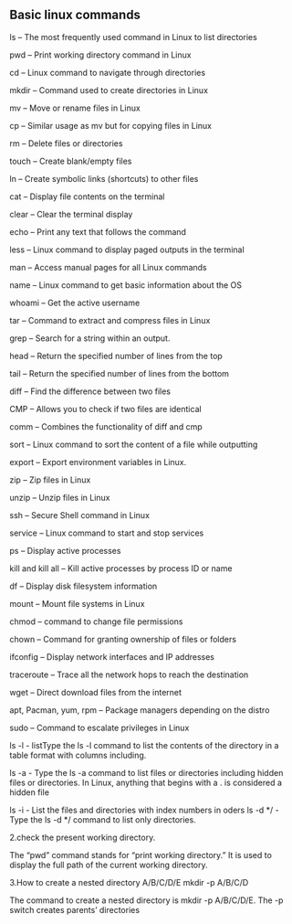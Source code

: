 ## Basic linux commands
ls – The most frequently used command in Linux to list directories

pwd – Print working directory command in Linux

cd – Linux command to navigate through directories

mkdir – Command used to create directories in Linux

mv – Move or rename files in Linux

cp – Similar usage as mv but for copying files in Linux

rm – Delete files or directories

touch – Create blank/empty files

ln – Create symbolic links (shortcuts) to other files

cat – Display file contents on the terminal

clear – Clear the terminal display

echo – Print any text that follows the command

less – Linux command to display paged outputs in the terminal

man – Access manual pages for all Linux commands

name – Linux command to get basic information about the OS

whoami – Get the active username

tar – Command to extract and compress files in Linux

grep – Search for a string within an output.

head – Return the specified number of lines from the top

tail – Return the specified number of lines from the bottom

diff – Find the difference between two files

CMP – Allows you to check if two files are identical

comm – Combines the functionality of diff and cmp

sort – Linux command to sort the content of a file while outputting

export – Export environment variables in Linux.

zip – Zip files in Linux

unzip – Unzip files in Linux

ssh – Secure Shell command in Linux

service – Linux command to start and stop services

ps – Display active processes

kill and kill all – Kill active processes by process ID or name

df – Display disk filesystem information

mount – Mount file systems in Linux

chmod – command to change file permissions

chown – Command for granting ownership of files or folders

ifconfig – Display network interfaces and IP addresses

traceroute – Trace all the network hops to reach the destination

wget – Direct download files from the internet

apt, Pacman, yum, rpm – Package managers depending on the distro

sudo – Command to escalate privileges in Linux

ls -l -  listType the ls -l command to list the contents of the directory in a table format with columns including.

ls -a - Type the ls -a command to list files or directories including hidden files or directories. In Linux, anything that begins with a . is considered a hidden file

ls -i - List the files and directories with index numbers in oders
ls -d */ -  Type the ls -d */ command to list only directories.

2.check the present working directory.

The “pwd” command stands for “print working directory.” It is used to display the full path of the current working directory.

3.How to create a nested directory A/B/C/D/E mkdir -p A/B/C/D

The command to create a nested directory is mkdir -p A/B/C/D/E. The -p switch creates parents’ directories

